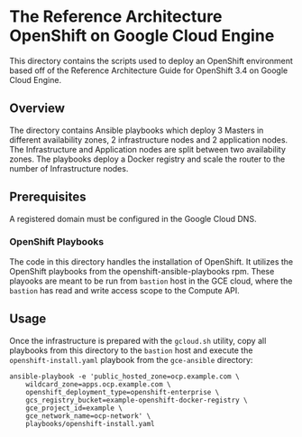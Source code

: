 # The Reference Architecture OpenShift on Google Cloud Engine

This directory contains the scripts used to deploy an OpenShift environment based off of the Reference Architecture Guide for OpenShift 3.4 on Google Cloud Engine.

## Overview

The directory contains Ansible playbooks which deploy 3 Masters in different availability zones, 2 infrastructure nodes and 2 application nodes. The Infrastructure and Application nodes are split between two availability zones.  The playbooks deploy a Docker registry and scale the router to the number of Infrastructure nodes.

## Prerequisites

A registered domain must be configured in the Google Cloud DNS.

### OpenShift Playbooks

The code in this directory handles the installation of OpenShift. It utilizes the OpenShift playbooks from the openshift-ansible-playbooks rpm. These playooks are meant to be run from `bastion` host in the GCE cloud, where the `bastion` has read and write access scope to the Compute API.

## Usage

Once the infrastructure is prepared with the `gcloud.sh` utility, copy all playbooks from this directory to the `bastion` host and execute the `openshift-install.yaml` playbook from the `gce-ansible` directory:

```
ansible-playbook -e 'public_hosted_zone=ocp.example.com \
    wildcard_zone=apps.ocp.example.com \
    openshift_deployment_type=openshift-enterprise \
    gcs_registry_bucket=example-openshift-docker-registry \
    gce_project_id=example \
    gce_network_name=ocp-network' \
    playbooks/openshift-install.yaml
```
